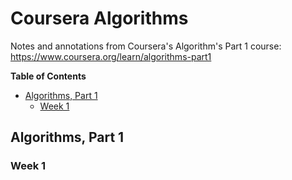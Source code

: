 # Coursera Algorithms

Notes and annotations from Coursera's Algorithm's Part 1 course: https://www.coursera.org/learn/algorithms-part1

<!-- START doctoc generated TOC please keep comment here to allow auto update -->
<!-- DON'T EDIT THIS SECTION, INSTEAD RE-RUN doctoc TO UPDATE -->
**Table of Contents**

- [Algorithms, Part 1](#algorithms-part-1)
  - [Week 1](#week-1)

<!-- END doctoc generated TOC please keep comment here to allow auto update -->

## Algorithms, Part 1

### Week 1
